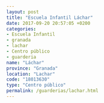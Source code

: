 ```yaml
---
layout: post
title: "Escuela Infantil Láchar"
date: 2017-09-20 20:57:05 +0200
categories:
- Escuela Infantil
- granada
- lachar
- Centro público
- guarderia
name: "Láchar"
province: "Granada"
location: "Lachar"
code: "18013630"
type: "Centro público"
permalink: /guarderias/lachar.html
---
```


